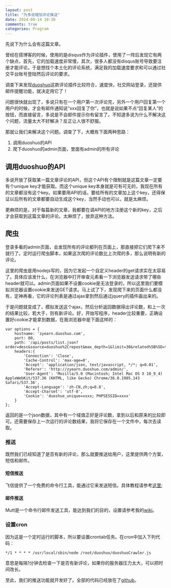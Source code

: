 ```yaml
---
layout: post
title: "为多说增加评论推送"
date: 2014-09-14 10:30
comments: true
categories: Program
---
```


先说下为什么会有这篇文章。

曾经在搭博客的时候，使用的是disqus作为评论插件，使用了一阵后发现它有两个缺点，首先，它的加载速度非常慢，其次，很多人都没有disqus账号导致要注册才能评论。于是想找个本土化的评论系统，满足我的加载速度要求和可以通过社交平台账号登陆然后评论的要求。
<!-- more -->
调查下来发现[duoshuo](http://duoshuo.com/)这款评论插件比较符合，速度快，社交网站登录，还提供邮件提醒功能，就决定用它了！

问题很快就出现了，多说只有在一个用户第一次评论完，另外一个用户回复第一个用户的时候，才会有邮件通知说“xxx回复了你”，也就是说如果不点“回复某人”的按钮，而直接留言，多说是不会邮件提示你有留言了。不知道多说为什么不解决这个问题，流量太大不好解决？反正让人很不舒服。

那就让我们来解决这个问题。调查了下，大概有下面两种思路：

1. 调用duoshuo的API
2. 爬下duoshuo的admin页面，里面有admin的所有评论

## 调用duoshuo的API

多说开放了获取某一篇文章评论的API，但这个API有个限制就是这篇文章一定要有个unique key才能获取。而这个unique key本身就是可有可无的，我现在所有的文章都没有这个key。如果要用API的话，要给所有的文章加上这个key，还得保证以后所有的文章都要自动生成这个key，当然手动也可以，就是太麻烦。

更麻烦的是，对于每篇新的文章，我都要在调API的地方注册这个新的key，之后才会获取到这篇文章的评论。太麻烦了，放弃这种方法。

## 爬虫

登录多看的admin页面，会发现所有的评论都列在页面上，那直接把它们爬下来不就行了。定时运行爬虫脚本，如果这次爬的评论数比上次爬的多，那么说明有新的评论。

这里的爬虫是用nodejs写的，因为它发起一个自定义header的get请求实在太容易了。具体应该发什么，在浏览器中打开审查元素看一下浏览器发送请求带了哪些header就可以。admin页面如果不设置cookie是无法登录的，所以这里我们要模拟浏览器设置cookie来发送GET请求。马上试了下，发现爬下来的页面什么都没有，定神再看，它的评论列表是通过ajax拿到然后通过jquery的插件画出来的。

于是问题就变成了，模拟发送这个ajax，然后分析返回数据得出评论数，和上一次的结果比较，若大于，则有新评论。好，开始写程序，header比较重要，正确设置好cookie才能拿到数据，在我浏览器中是下面这样的：

```
var options = {
    hostname: 'zyearn.duoshuo.com',
    port: 80,
    path: '/api/posts/list.json?order=desc&source=duoshuo%2Crepost&max_depth=1&limit=30&related%5B%5D=thread&related%5B%5D=iplocation&nonce=xxxxxxxx&status=all',
    headers:{
        'Connection': 'Close',
        'Cache-Control': 'max-age=0',
        'Accept': 'application/json, text/javascript, */*; q=0.01',
        'Referer': 'http://zyearn.duoshuo.com/admin/',
        'User-Agent': 'Mozilla/5.0 (Macintosh; Intel Mac OS X 10_9_4) AppleWebKit/537.36 (KHTML, like Gecko) Chrome/36.0.1985.143 Safari/537.36',
        'Accept-Language': 'zh-CN,zh;q=0.8',
        'Accept-Charset': 'utf-8',
        'Cookie': 'duoshuo_unique=xxxx; PHPSESSID=xxxx'
    }
};
```

返回的是一个json数据，其中有一个域值正好是评论数，拿到以后和原来的比较即可。还需要保存上一次运行的评论数结果，我将它保存在一个文件中，每次去读取。

### 推送

既然我们已经知道了是否有新的评论，那么就要推送给用户，这里提供两个方案，短信和邮件。

#### 短信推送

飞信提供了一个免费的命令行工具，能通过它来发送短信。具体教程请参考[这里](http://bbs.it-adv.net/viewthread.php?tid=1081);

#### 邮件推送

Mutt是一个命令行邮件发送工具，能达到我们的目的，设置请参考我的[wiki](http://wiki.lifeofzjs.com/tool/mutt.html)。

### 设置cron

因为这是一个定时运行的脚本，所以要设置crontab任务。在cron中加入下列代码：

```
*/1 * * * * /usr/local/sbin/node /root/duoshuo/duoshuoCrawler.js
```

意思是每隔1分钟去检查一下是否有新评论，如果你的服务器压力太大，可以把时间改长。

至此，我们的推送功能就开发好了。全部的代码已经放在了[github](https://github.com/zyearn/duoshuo--notification)。
